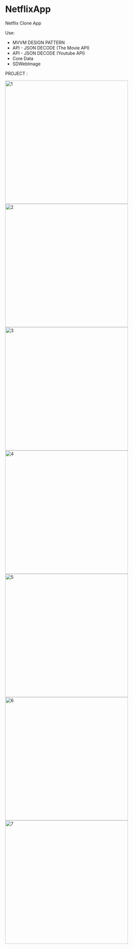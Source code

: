 # NetflixApp

Netflix Clone App

Use:
- MVVM DESIGN PATTERN
- API - JSON DECODE (The Movie API)
- API - JSON DECODE (Youtube API)
- Core Data
- SDWebImage

PROJECT : 

<img width="394" alt="1" src="https://user-images.githubusercontent.com/65239293/234122428-fe0dab57-e99c-4c46-9a47-941adcf0f71f.png">


<img width="394" alt="2" src="https://user-images.githubusercontent.com/65239293/234122450-a4c62011-d5bd-442d-a8a6-68e3b74a863b.png">


<img width="394" alt="3" src="https://user-images.githubusercontent.com/65239293/234122484-9dbeea7a-fb9a-42d7-9325-6d1598521a82.png">


<img width="394" alt="4" src="https://user-images.githubusercontent.com/65239293/234122684-cab1a1ce-57ff-41dc-9a52-01a5e4f0945f.png">


<img width="394" alt="5" src="https://user-images.githubusercontent.com/65239293/234122719-313b8e03-a5a5-40dd-be6c-c7fdae1e3ca2.png">


<img width="394" alt="6" src="https://user-images.githubusercontent.com/65239293/234122747-57b507c3-e255-419a-ab94-12f06ab77199.png">


<img width="394" alt="7" src="https://user-images.githubusercontent.com/65239293/234122809-57710459-c996-4808-b2c5-dad015ba350b.png">
